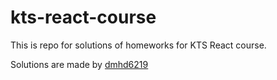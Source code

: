 # kts-react-course

This is repo for solutions of homeworks for KTS React course.

Solutions are made by [dmhd6219](https://github.com/dmhd6219)
